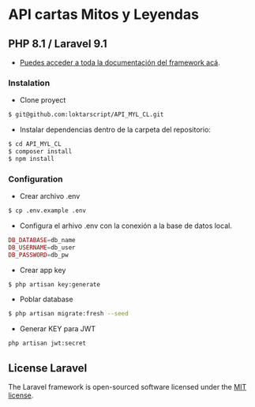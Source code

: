 
# API cartas Mitos y Leyendas

## PHP 8.1 / Laravel 9.1

- [Puedes acceder a toda la documentación del framework acá](https://laravel.com/docs/9.x).

### Instalation

* Clone proyect

```sh
$ git@github.com:loktarscript/API_MYL_CL.git
```

* Instalar dependencias dentro de la carpeta del repositorio:

```sh
$ cd API_MYL_CL
$ composer install
$ npm install
```

### Configuration

* Crear archivo .env
```sh
$ cp .env.example .env
```

* Configura el arhivo .env con la conexión a la base de datos local.
```php
DB_DATABASE=db_name
DB_USERNAME=db_user
DB_PASSWORD=db_pw
```

* Crear app key
```sh
$ php artisan key:generate
```

* Poblar database
 ```sh
$ php artisan migrate:fresh --seed
```

* Generar KEY para JWT
```sh
php artisan jwt:secret
```


## License Laravel

The Laravel framework is open-sourced software licensed under the [MIT license](https://opensource.org/licenses/MIT).
